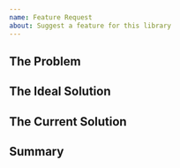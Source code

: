 ```yaml
---
name: Feature Request
about: Suggest a feature for this library
---
```


## The Problem

<!--
What problem is your feature trying to solve? What becomes easier or possible when this feature is implemented?
-->

## The Ideal Solution

<!--
What is your ideal solution to the problem? What would you like this feature to do?
-->

## The Current Solution

<!--
What is the current solution to the problem, if any?
-->

## Summary

<!-- A short summary of your feature request. -->
